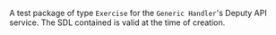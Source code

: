 A test package of type `Exercise` for the `Generic Handler`'s Deputy API service. The SDL contained is valid at the time of creation.
